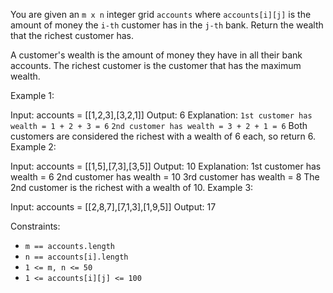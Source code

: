 You are given an `m x n` integer grid `accounts` where `accounts[i][j]` is the amount of money the `i-​​​​​​​​​​​th​​​​` customer has in the `j-​​​​​​​​​​​th​​​`​ bank. Return the wealth that the richest customer has.

A customer's wealth is the amount of money they have in all their bank accounts. The richest customer is the customer that has the maximum wealth.

 

Example 1:

Input: accounts = [[1,2,3],[3,2,1]]
Output: 6
Explanation:
`1st customer has wealth = 1 + 2 + 3 = 6`
`2nd customer has wealth = 3 + 2 + 1 = 6`
Both customers are considered the richest with a wealth of 6 each, so return 6.
Example 2:

Input: accounts = [[1,5],[7,3],[3,5]]
Output: 10
Explanation: 
1st customer has wealth = 6
2nd customer has wealth = 10 
3rd customer has wealth = 8
The 2nd customer is the richest with a wealth of 10.
Example 3:

Input: accounts = [[2,8,7],[7,1,3],[1,9,5]]
Output: 17
 

Constraints:

- `m == accounts.length`
- `n == accounts[i].length`
- `1 <= m, n <= 50`
- `1 <= accounts[i][j] <= 100`